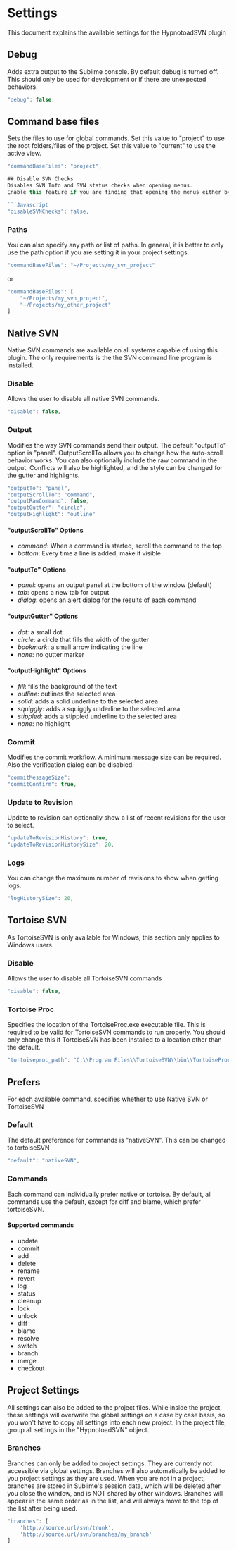 # Settings
This document explains the available settings for the HypnotoadSVN plugin

## Debug
Adds extra output to the Sublime console. By default debug is turned off.
This should only be used for development or if there are unexpected behaviors.

```Javascript
"debug": false,
```

## Command base files
Sets the files to use for global commands.
Set this value to "project" to use the root folders/files of the project.
Set this value to "current" to use the active view.

```Javascript
"commandBaseFiles": "project",

## Disable SVN Checks
Disables SVN Info and SVN status checks when opening menus.
Enable this feature if you are finding that opening the menus either by right clicking in the folders view or the command palette.

```Javascript
"disableSVNChecks": false,
```

### Paths
You can also specify any path or list of paths.
In general, it is better to only use the path option if you are setting it in your project settings.

```Javascript
"commandBaseFiles": "~/Projects/my_svn_project"
```
or
```Javascript
"commandBaseFiles": [
    "~/Projects/my_svn_project",
    "~/Projects/my_other_project"
]
```

## Native SVN
Native SVN commands are available on all systems capable of using this plugin.
The only requirements is the the SVN command line program is installed.

### Disable
Allows the user to disable all native SVN commands.

```Javascript
"disable": false,
```

### Output
Modifies the way SVN commands send their output.
The default "outputTo" option is "panel".
OutputScrollTo allows you to change how the auto-scroll behavior works.
You can also optionally include the raw command in the output.
Conflicts will also be highlighted, and the style can be changed for the gutter and highlights.

```Javascript
"outputTo": "panel",
"outputScrollTo": "command",
"outputRawCommand": false,
"outputGutter": "circle",
"outputHighlight": "outline"
```

#### "outputScrollTo" Options
- *command*: When a command is started, scroll the command to the top
- *bottom*: Every time a line is added, make it visible

#### "outputTo" Options
- *panel*: opens an output panel at the bottom of the window (default)
- *tab*: opens a new tab for output
- *dialog*: opens an alert dialog for the results of each command

#### "outputGutter" Options
- *dot*: a small dot
- *circle*: a circle that fills the width of the gutter
- *bookmark*: a small arrow indicating the line
- *none*: no gutter marker

#### "outputHighlight" Options
- *fill*: fills the background of the text
- *outline*: outlines the selected area
- *solid*: adds a solid underline to the selected area
- *squiggly*: adds a squiggly underline to the selected area
- *stippled*: adds a stippled underline to the selected area
- *none*: no highlight

### Commit
Modifies the commit workflow.
A minimum message size can be required.
Also the verification dialog can be disabled.

```Javascript
"commitMessageSize": 
"commitConfirm": true,
```

### Update to Revision
Update to revision can optionally show a list of recent revisions for the user to select.

```Javascript
"updateToRevisionHistory": true,
"updateToRevisionHistorySize": 20,
```

### Logs
You can change the maximum number of revisions to show when getting logs.

```Javascript
"logHistorySize": 20,
```


## Tortoise SVN
As TortoiseSVN is only available for Windows, this section only applies to Windows users.

### Disable
Allows the user to disable all TortoiseSVN commands

```Javascript
"disable": false,
```

### Tortoise Proc
Specifies the location of the TortoiseProc.exe executable file.
This is required to be valid for TortoiseSVN commands to run properly.
You should only change this if TortoiseSVN has been installed to a location other than the default.
```Javascript
"tortoiseproc_path": "C:\\Program Files\\TortoiseSVN\\bin\\TortoiseProc.exe",
```

## Prefers
For each available command, specifies whether to use Native SVN or TortoiseSVN

### Default
The default preference for commands is "nativeSVN". This can be changed to tortoiseSVN

```Javascript
"default": "nativeSVN",
```

### Commands
Each command can individually prefer native or tortoise.
By default, all commands use the default, except for diff and blame, which prefer tortoiseSVN.

#### Supported commands
- update
- commit
- add
- delete
- rename
- revert
- log
- status
- cleanup
- lock
- unlock
- diff
- blame
- resolve
- switch
- branch
- merge
- checkout

## Project Settings
All settings can also be added to the project files. While inside the project, these settings will overwrite the global settings on a case by case basis, so you won't have to copy all settings into each new project.
In the project file, group all settings in the "HypnotoadSVN" object.

### Branches
Branches can only be added to project settings. They are currently not accessible via global settings.
Branches will also automatically be added to you project settings as they are used.
When you are not in a project, branches are stored in Sublime's session data, which will be deleted after you close the window, and is NOT shared by other windows.
Branches will appear in the same order as in the list, and will always move to the top of the list after being used.

```Javascript
"branches": [
    'http://source.url/svn/trunk',
    'http://source.url/svn/branches/my_branch'
]
```
